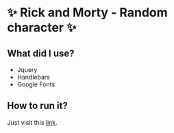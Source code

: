 # ✨ Rick and Morty - Random character ✨
## What did I use?
* Jquery
* Handlebars
* Google Fonts

## How to run it?
Just visit this [link](https://adamprchal.github.io/RickAndMortyRandomChar/).
